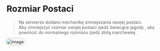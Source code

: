 <style>
img:not(.medium-zoom-image--opened):not(.navbar-link-icon) {
    max-width: 40%;
    margin: 0 8px 4px 0;
    box-shadow: 0 0 6px 4px rgba(0, 0, 0, .1);
    border-radius: 10px;
}
</style>


# Rozmiar Postaci

> Na serwerze dodano mechanikę <span class="blue">zmniejszania swojej postaci</span>.  
> Aby zmniejszyć rozmiar swojej postaci zjedz <span class="blue">świecące jagody </span>, aby powrócić do normalnego rozmiaru zjedz  <span class="blue">złotą marchewkę </span>.

![image](/pages/images/playersize/playersize.webp)

